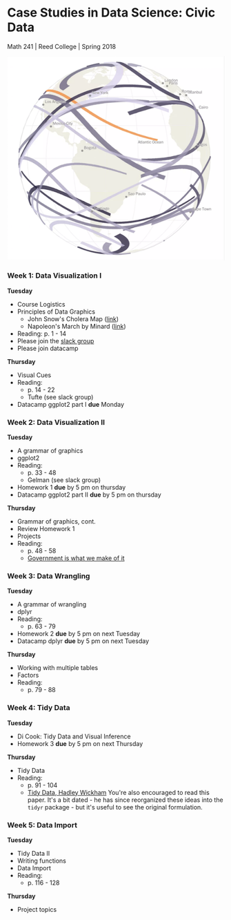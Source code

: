 # Case Studies in Data Science: Civic Data
Math 241 | Reed College | Spring 2018

![](figs/eclipse.png)


### Week 1: Data Visualization I

**Tuesday**

- Course Logistics
- Principles of Data Graphics
  - John Snow's Cholera Map ([link](https://upload.wikimedia.org/wikipedia/commons/2/27/Snow-cholera-map-1.jpg))
  - Napoleon's March by Minard ([link](https://upload.wikimedia.org/wikipedia/commons/2/29/Minard.png))
- Reading: p. 1 - 14
- Please join the [slack group](https://join.slack.com/t/ds-civic-data/signup )
- Please join datacamp

**Thursday**

- Visual Cues
- Reading: 
    + p. 14 - 22
    + Tufte (see slack group)
- Datacamp ggplot2 part I **due** Monday


### Week 2: Data Visualization II

**Tuesday**

- A grammar of graphics
- ggplot2 
- Reading:
    + p. 33 - 48
    + Gelman (see slack group)
- Homework 1 **due** by 5 pm on thursday
- Datacamp ggplot2 part II **due** by 5 pm on thursday


**Thursday**

- Grammar of graphics, cont.
- Review Homework 1
- Projects
- Reading:
  - p. 48 - 58
  - [Government is what we make of it](https://medium.com/civic-technology/government-is-what-you-make-of-it-d836a6a9353d)
  

### Week 3: Data Wrangling

**Tuesday**

- A grammar of wrangling
- dplyr
- Reading:
    + p. 63 - 79
- Homework 2 **due** by 5 pm on next Tuesday
- Datacamp dplyr **due** by 5 pm on next Tuesday


**Thursday**

- Working with multiple tables
- Factors
- Reading:
    + p. 79 - 88


### Week 4: Tidy Data

**Tuesday**

- Di Cook: Tidy Data and Visual Inference
- Homework 3 **due** by 5 pm on next Thursday


**Thursday**

- Tidy Data
- Reading:
    + p. 91 - 104
    + [Tidy Data, Hadley Wickham](http://vita.had.co.nz/papers/tidy-data.pdf) You're also encouraged to read this paper. It's a bit dated - he has since reorganized these ideas into the `tidyr` package - but it's useful to see the original formulation.
    
    
### Week 5: Data Import

**Tuesday**

- Tidy Data II
- Writing functions
- Data Import
- Reading:
    + p. 116 - 128


**Thursday**

- Project topics



